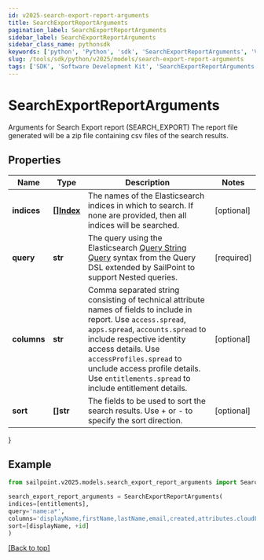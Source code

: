 ```yaml
---
id: v2025-search-export-report-arguments
title: SearchExportReportArguments
pagination_label: SearchExportReportArguments
sidebar_label: SearchExportReportArguments
sidebar_class_name: pythonsdk
keywords: ['python', 'Python', 'sdk', 'SearchExportReportArguments', 'V2025SearchExportReportArguments'] 
slug: /tools/sdk/python/v2025/models/search-export-report-arguments
tags: ['SDK', 'Software Development Kit', 'SearchExportReportArguments', 'V2025SearchExportReportArguments']
---
```


# SearchExportReportArguments

Arguments for Search Export report (SEARCH_EXPORT)  The report file generated will be a zip file containing csv files of the search results. 

## Properties

Name | Type | Description | Notes
------------ | ------------- | ------------- | -------------
**indices** | [**[]Index**](index) | The names of the Elasticsearch indices in which to search. If none are provided, then all indices will be searched. | [optional] 
**query** | **str** | The query using the Elasticsearch [Query String Query](https://www.elastic.co/guide/en/elasticsearch/reference/5.2/query-dsl-query-string-query.html#query-string) syntax from the Query DSL extended by SailPoint to support Nested queries. | [required]
**columns** | **str** | Comma separated string consisting of technical attribute names of fields to include in report.  Use `access.spread`, `apps.spread`, `accounts.spread` to include respective identity access details.  Use `accessProfiles.spread` to unclude access profile details.  Use `entitlements.spread` to include entitlement details.  | [optional] 
**sort** | **[]str** | The fields to be used to sort the search results. Use + or - to specify the sort direction. | [optional] 
}

## Example

```python
from sailpoint.v2025.models.search_export_report_arguments import SearchExportReportArguments

search_export_report_arguments = SearchExportReportArguments(
indices=[entitlements],
query='name:a*',
columns='displayName,firstName,lastName,email,created,attributes.cloudLifecycleState',
sort=[displayName, +id]
)

```
[[Back to top]](#) 

